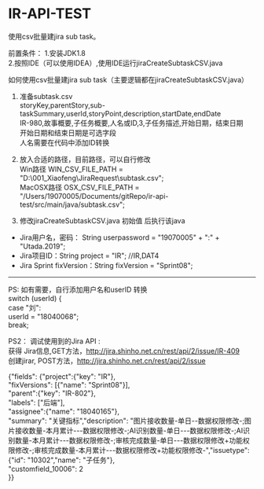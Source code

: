 # IR-API-TEST

使用csv批量建jira sub task。<br>

前置条件：
1.安装JDK1.8<br>
2.按照IDE（可以使用IDEA）,使用IDE运行jiraCreateSubtaskCSV.java<br>

如何使用csv批量建jira sub task（主要逻辑都在jiraCreateSubtaskCSV.java）<br>

1. 准备subtask.csv<br>
storyKey,parentStory,sub-taskSummary,userId,storyPoint,description,startDate,endDate<br>
IR-980,故事概要,子任务概要,人名或ID,3,子任务描述,开始日期，结束日期<br>
开始日期和结束日期是可选字段<br>
人名需要在代码中添加ID转换<br>

2. 放入合适的路径，目前路径，可以自行修改<br>
Win路径 WIN_CSV_FILE_PATH = "D:\\001_Xiaofeng\\JiraRequest\\subtask.csv";<br>
MacOSX路径 OSX_CSV_FILE_PATH = "/Users/19070005/Documents/gitRepo/ir-api-test/src/main/java/subtask.csv";<br>
    

3. 修改jiraCreateSubtaskCSV.java 初始值 后执行该java<br>
- Jira用户名，密码： String userpassword = "19070005" + ":" + "Utada.2019";  <br>
- Jira项目ID：String project = "IR"; //IR,DAT4 <br>
- Jira Sprint fixVersion：String fixVersion = "Sprint08";<br>

----
PS: 如有需要，自行添加用户名和userID 转换<br>
switch (userId) {<br>
            case "刘":<br>
                userId = "18040068";<br>
                break;<br>

PS2： 调试使用到的Jira API :<br>
获得 Jira信息,GET方法，http://jira.shinho.net.cn/rest/api/2/issue/IR-409<br>
创建jirar, POST方法，http://jira.shinho.net.cn/rest/api/2/issue<br>

{"fields": {"project":{"key": "IR"},<br>
"fixVersions": [{"name": "Sprint08"}],<br>
"parent":{"key": "IR-802"},<br>
"labels": ["后端"],<br>
"assignee":{"name": "18040165"},<br>
"summary": "关键指标","description": "图片接收数量-单日--数据权限修改-;图片接收数量-本月累计---数据权限修改-;AI识别数量-单日---数据权限修改-;AI识别数量-本月累计---数据权限修改-;审核完成数量-单日---数据权限修改+功能权限修改-;审核完成数量-本月累计---数据权限修改+功能权限修改-","issuetype":{"id": "10302","name": "子任务"},<br>
"customfield_10006": 2<br>
}}<br>

        
